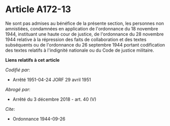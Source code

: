 # Article A172-13

Ne sont pas admises au bénéfice de la présente section, les personnes non amnistiées, condamnées en application de
l'ordonnance du 18 novembre 1944, instituant une haute cour de justice, de l'ordonnance du 28 novembre 1944 relative à la
répression des faits de collaboration et des textes subséquents ou de l'ordonnance du 26 septembre 1944 portant codification
des textes relatifs à l'indignité nationale ou du Code de justice militaire.

**Liens relatifs à cet article**

_Codifié par_:

  - Arrêté 1951-04-24 JORF 29 avril 1951

_Abrogé par_:

  - Arrêté du 3 décembre 2018 - art. 40 (V)

_Cite_:

  - Ordonnance 1944-09-26
